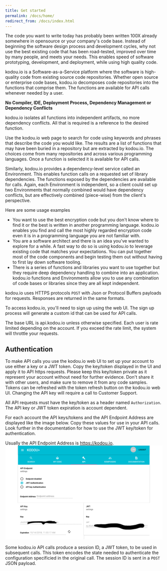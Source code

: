```yaml
---
title: Get started
permalink: /docs/home/
redirect_from: /docs/index.html
---
```


The code you want to write today has probably been written 100X already somewhere in opensource or your company's code base. Instead of beginning the software design process and development cycles, why not use the best existing code that has been road-tested, improved over time by many people, and meets your needs. This enables speed of software prototyping, development, and deployment, while using high quality code. 

kodou.io is a Software-as-a-Service platform where the software is high-quality code from existing source code repositories. Whether open source or enterprise code bases, kodou.io decomposes code repositories into the functions
that comprise them. The functions are available for API calls whenever needed by a user.

**No Compiler, IDE, Deployment Process, Dependency Management or Dependency Conflicts**

kodou.io isolates all functions into independent artifacts, no more dependency conflicts. All that is required is a reference to the desired function.

Use the kodou.io web page to search for code using keywords and phrases that describe the code you would like. The results are a list of functions that may have been buried in a repository but are extracted by kodou.io. The choices come from many repositories and across various programming languages. Once a function is selected it is available for API calls. 

Similarly, kodou.io provides a dependency-level service called an Environment. This enables function calls on a requested set of library dependencies. The functions exposed by the dependencies are available for calls. Again, each Environment is independent, so a client could set up two Environments that normally combined would have dependency conflicts, but are effectively combined (piece-wise) from the client's perspective.

Here are some usage examples

* You want to use the best encryption code but you don't know where to find it or the best is written in another programming language. kodou.io enables you find and call the most highly regarded encryption code even it is in a
programming language you are not familiar with.
* You are a software architect and there is an idea you've wanted to explore for a while. A fast way to do
so is using kodou.io to leverage existing code that matches your expectations. You can put together most of the
code components and begin testing them out without having to first lay down software tooling.
* There is a series of functions and libraries you want to use together but they require deep dependency handling to combine into an application. kodou.io functions and Environments allow you to use any combination of code bases or libraries since they are all kept independent.

kodou.io uses HTTPS protocols `POST` with Json or Protocol Buffers payloads for requests. Responses are returned in the same formats. 

To access kodou.io, you'll need to sign up using the web UI. The sign up process will generate a custom id that can be used for API calls. 

The base URL is api.kodou.io unless otherwise specified. Each user is rate limited depending on the account. If you exceed the rate limit, the system will throttle your requests.

## Authentication

To make API calls you use the kodou.io web UI to set up your account to use either a key or a JWT token. Copy the key/token displayed in the UI and apply it to API https requests. Please keep this key/token private as it represent your account without need for further evidence. Don't share it with other users, and make sure to remove it from any code samples. Tokens can be refreshed with the token refresh button on the kodou.io web UI. Changing the API key will require a call to Customer Support.

All API requests must have the key/token as a header named `Authorization`. The API key or JWT token expiration is account dependent. 

For each account the API keys/tokens and the API Endpoint Address are displayed like the image below. Copy these values for use in your API calls. Look further in the documentation for how to use the JWT key/token for authentication. 

Usually the API Endpoint Address is https://kodou.io. 
![Example API tokens page](/img/screencapture-kodou-io-2019-06-26-12_05_03.png "API tokens")

Some kodou.io API calls produce a session ID, a JWT token, to be used in subsequent calls. This token encodes
the state needed to authenticate the configuration specificied in the original call. The session ID is sent in a `POST` JSON payload.

